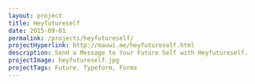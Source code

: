 ```yaml
---
layout: project
title: Heyfutureself
date: 2015-09-01
permalink: /projects/heyfutureself/
projectHyperlink: http://mauwi.me/heyfutureself.html
description: Send a Message to Your Future Self with Heyfutureself.
projectImage: heyfutureself.jpg
projectTags: Future, Typeform, Forms
---
```

